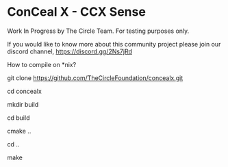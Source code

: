 
# ConCeal X - CCX Sense

Work In Progress by The Circle Team. For testing purposes only.

If you would like to know more about this community project please join our discord channel,
https://discord.gg/2Ns7jRd

How to compile on *nix?

git clone https://github.com/TheCircleFoundation/concealx.git

cd concealx

mkdir build

cd build

cmake ..

cd ..

make
